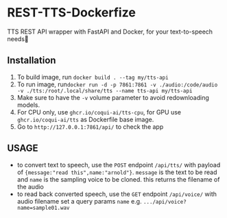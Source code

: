 # REST-TTS-Dockerfize
TTS REST API wrapper with FastAPI and Docker, for your text-to-speech needs🤖

## Installation
1. To build image, run `docker build . --tag my/tts-api`
1. To run image, run`docker run -d -p 7861:7861 -v ./audio:/code/audio -v ./tts:/root/.local/share/tts --name tts-api my/tts-api`
1. Make sure to have the `-v` volume parameter to avoid redownloading models.
1. For CPU only, use `ghcr.io/coqui-ai/tts-cpu`, for GPU use `ghcr.io/coqui-ai/tts` as Dockerfile base image.
1. Go to `http://127.0.0.1:7861/api/` to check the app

## USAGE
* to convert text to speech, use the `POST` endpoint `/api/tts/`
with payload of `{message:"read this",name:"arnold"}`. `message` is the text to be read and `name` is the sampling voice to be cloned. this returns the filename of the audio
* to read back converted speech, use the `GET` endpoint `/api/voice/`
with audio filename set a query params `name`  e.g. `.../api/voice?name=sample01.wav`
